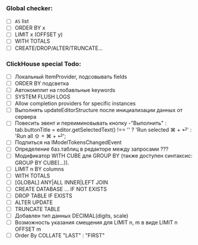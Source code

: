 ### Global checker:

- [ ] `AS` list
- [ ] ORDER BY x
- [ ] LIMIT x (OFFSET y)
- [ ] WITH TOTALS
- [ ] CREATE/DROP/ALTER/TRUNCATE...

### ClickHouse special Todo:

- [ ] Локальный ItemProvider, подсовывать fields
- [ ] ORDER BY подсветка
- [ ] Автокомплит на глобавльные keywords
- [ ] SYSTEM FLUSH LOGS
- [ ] Allow completion providers for specific instances
- [ ] Выполнять updateEditorStructure после инициализации данных от сервера
- [ ] Повесить эвент и переиминовывать кнопку -"Выполнить" : tab.buttonTitle = editor.getSelectedText() !== '' ? 'Run
  selected ⌘ + ⏎' : 'Run all ⇧ + ⌘ + ⏎';
- [ ] Подпиться на IModelTokensChangedEvent
- [ ] Определение баз.таблиц в редакторе между запросами ???
- [ ] Модификатор WITH CUBE для GROUP BY (также доступен синтаксис: GROUP BY CUBE(...)).
- [ ] LIMIT n BY columns
- [ ] WITH TOTALS
- [ ] [GLOBAL] ANY|ALL INNER|LEFT JOIN
- [ ] CREATE DATABASE ... IF NOT EXISTS
- [ ] DROP TABLE IF EXISTS
- [ ] ALTER UPDATE
- [ ] TRUNCATE TABLE
- [ ] Добавлен тип данных DECIMAL(digits, scale)
- [ ] Возможность указания смещения для LIMIT n, m в виде LIMIT n OFFSET m
- [ ] Order By COLLATE "LAST" : "FIRST"